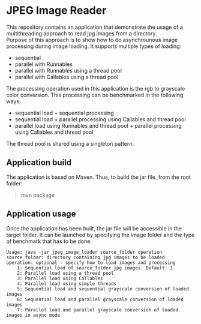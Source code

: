 # JPEG Image Reader

This repository contains an application that demonstrate the usage of a multithreading approach to read jpg images from a directory. \
Purpose of this approach is to show how to do asynchrounous image processing during image loading. It supports multiple types of loading:

* sequential
* parallel with Runnables
* parallel with Runnables using a thread pool
* parallel with Callables using a thread pool

The processing operation used in this application is the rgb to grayscale color conversion. This processing can be benchmarked in the following ways:

* sequential load + sequential processing
* sequential load + parallel processing using Callables and thread pool
* parallel load using Runnables and thread pool + parallel processing using Callables and thread pool

The thread pool is shared using a singleton pattern.

## Application build

The application is based on Maven. Thus, to build the jar file, from the root folder:

> mvn package

## Application usage

Once the application has been built, the jar file will be accessible in the target folder. It can be launched by specifying the image folder and the type of benchmark that has to be done:

```
Usage: java -jar jpeg_image_loader source_folder operation
source_folder: directory containing jpg images to be loaded
operation: optional - specify how to load images and processing
	1: Sequential load of source_folder jpg images. Default: 1
	2: Parallel load using a thread pool
	3: Parallel load using Callables
	4: Parallel load using simple threads
	5: Sequential load and sequential grayscale conversion of loaded images
	6: Sequential load and parallel grayscale conversion of loaded images
	7: Parallel load and parallel grayscale conversion of loaded images in async mode
```
